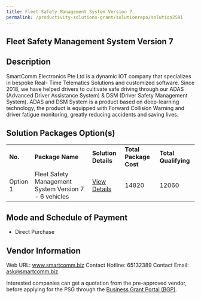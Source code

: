 ```yaml
---
title: Fleet Safety Management System Version 7
permalink: /productivity-solutions-grant/solutionrepo/solution2591
---
```


## Fleet Safety Management System Version 7

## Description

SmartComm Electronics Pte Ltd is a dynamic IOT company that specializes in bespoke Real- Time Telematics Solutions and customized software. Since 2018, we have helped drivers to cultivate safe driving through our ADAS (Advanced Driver Assistance System) & DSM (Driver Safety Management System). 
ADAS and DSM System is a product based on deep-learning technology, the product is equipped with Forward Collision Warning and driver fatigue monitoring, greatly reducing accidents and saving lives.

## Solution Packages Option(s)

<table>
<tr>
<td><b>No.</b></td>
<td><b>Package Name</b></td>
<td><b>Solution Details</b></td>
<td><b>Total Package Cost</b></td>
<td><b>Total Qualifying</b></td>
</tr>
<tr>
<td>Option 1</td>
<td>Fleet Safety Management System Version 7 - 6 vehicles</td>
<td><a href='https://www.gobusiness.gov.sg/images/psg/SmartComm_Electronics_20210158_Desensitised_Annex_3_Part_2.pdf'>View Details</a></td>
<td>14820</td>
<td>12060</td>
</tr>
</table>

## Mode and Schedule of Payment

 - Direct Purchase

## Vendor Information

 Web URL: www.smartcomm.biz 
Contact Hotline: 65132389 
Contact Email: ask@smartcomm.biz 


Interested companies can get a quotation from the pre-approved vendor, before applying for the PSG through the <a href='https://www.businessgrants.gov.sg/'>Business Grant Portal (BGP)</a>.
<script src="/jquery/resize-tables.js"></script>
